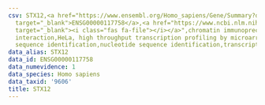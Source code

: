 ```yaml
---
csv: STX12,<a href="https://www.ensembl.org/Homo_sapiens/Gene/Summary?db=core;g=ENSG00000117758"
  target="_blank">ENSG00000117758</a>,<a href="https://www.ncbi.nlm.nih.gov/pubmed/17216044"
  target="_blank"><i class="fas fa-file"></i></a>",chromatin immunoprecipitation assay,direct
  interaction,HeLa, high throughput transcription profiling by microarray,nucleotide
  sequence identification,nucleotide sequence identification,transcriptional regulation,
data_alias: STX12
data_id: ENSG00000117758
data_numevidence: 1
data_species: Homo sapiens
data_taxid: '9606'
title: STX12
---
```

